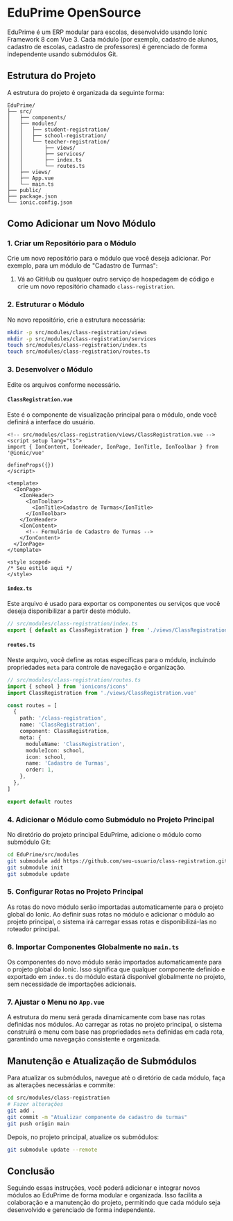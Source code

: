 # EduPrime OpenSource

EduPrime é um ERP modular para escolas, desenvolvido usando Ionic Framework 8 com Vue 3. Cada módulo (por exemplo, cadastro de alunos, cadastro de escolas, cadastro de professores) é gerenciado de forma independente usando submódulos Git.

## Estrutura do Projeto

A estrutura do projeto é organizada da seguinte forma:

```
EduPrime/
├── src/
│   ├── components/
│   ├── modules/
│   │   ├── student-registration/
│   │   ├── school-registration/
│   │   └── teacher-registration/
│   │       ├── views/
│   │       ├── services/
│   │       ├── index.ts
│   │       └── routes.ts
│   ├── views/
│   ├── App.vue
│   └── main.ts
├── public/
├── package.json
└── ionic.config.json
```

## Como Adicionar um Novo Módulo

### 1. Criar um Repositório para o Módulo

Crie um novo repositório para o módulo que você deseja adicionar. Por exemplo, para um módulo de "Cadastro de Turmas":

1. Vá ao GitHub ou qualquer outro serviço de hospedagem de código e crie um novo repositório chamado `class-registration`.

### 2. Estruturar o Módulo

No novo repositório, crie a estrutura necessária:

```bash
mkdir -p src/modules/class-registration/views
mkdir -p src/modules/class-registration/services
touch src/modules/class-registration/index.ts
touch src/modules/class-registration/routes.ts
```

### 3. Desenvolver o Módulo

Edite os arquivos conforme necessário.

#### `ClassRegistration.vue`

Este é o componente de visualização principal para o módulo, onde você definirá a interface do usuário.

```vue
<!-- src/modules/class-registration/views/ClassRegistration.vue -->
<script setup lang="ts">
import { IonContent, IonHeader, IonPage, IonTitle, IonToolbar } from '@ionic/vue'

defineProps({})
</script>

<template>
  <IonPage>
    <IonHeader>
      <IonToolbar>
        <IonTitle>Cadastro de Turmas</IonTitle>
      </IonToolbar>
    </IonHeader>
    <IonContent>
      <!-- Formulário de Cadastro de Turmas -->
    </IonContent>
  </IonPage>
</template>

<style scoped>
/* Seu estilo aqui */
</style>
```

#### `index.ts`

Este arquivo é usado para exportar os componentes ou serviços que você deseja disponibilizar a partir deste módulo.

```typescript
// src/modules/class-registration/index.ts
export { default as ClassRegistration } from './views/ClassRegistration.vue'
```

#### `routes.ts`

Neste arquivo, você define as rotas específicas para o módulo, incluindo propriedades `meta` para controle de navegação e organização.

```typescript
// src/modules/class-registration/routes.ts
import { school } from 'ionicons/icons'
import ClassRegistration from './views/ClassRegistration.vue'

const routes = [
  {
    path: '/class-registration',
    name: 'ClassRegistration',
    component: ClassRegistration,
    meta: {
      moduleName: 'ClassRegistration',
      moduleIcon: school,
      icon: school,
      name: 'Cadastro de Turmas',
      order: 1,
    },
  },
]

export default routes
```

### 4. Adicionar o Módulo como Submódulo no Projeto Principal

No diretório do projeto principal EduPrime, adicione o módulo como submódulo Git:

```bash
cd EduPrime/src/modules
git submodule add https://github.com/seu-usuario/class-registration.git class-registration
git submodule init
git submodule update
```

### 5. Configurar Rotas no Projeto Principal

As rotas do novo módulo serão importadas automaticamente para o projeto global do Ionic. Ao definir suas rotas no módulo e adicionar o módulo ao projeto principal, o sistema irá carregar essas rotas e disponibilizá-las no roteador principal.

### 6. Importar Componentes Globalmente no `main.ts`

Os componentes do novo módulo serão importados automaticamente para o projeto global do Ionic. Isso significa que qualquer componente definido e exportado em `index.ts` do módulo estará disponível globalmente no projeto, sem necessidade de importações adicionais.

### 7. Ajustar o Menu no `App.vue`

A estrutura do menu será gerada dinamicamente com base nas rotas definidas nos módulos. Ao carregar as rotas no projeto principal, o sistema construirá o menu com base nas propriedades `meta` definidas em cada rota, garantindo uma navegação consistente e organizada.

## Manutenção e Atualização de Submódulos

Para atualizar os submódulos, navegue até o diretório de cada módulo, faça as alterações necessárias e commite:

```bash
cd src/modules/class-registration
# Fazer alterações
git add .
git commit -m "Atualizar componente de cadastro de turmas"
git push origin main
```

Depois, no projeto principal, atualize os submódulos:

```bash
git submodule update --remote
```

## Conclusão

Seguindo essas instruções, você poderá adicionar e integrar novos módulos ao EduPrime de forma modular e organizada. Isso facilita a colaboração e a manutenção do projeto, permitindo que cada módulo seja desenvolvido e gerenciado de forma independente.
